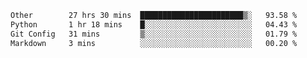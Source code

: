 <!--START_SECTION:waka-->

```txt
Other        27 hrs 30 mins  ███████████████████████▒░   93.58 %
Python       1 hr 18 mins    █░░░░░░░░░░░░░░░░░░░░░░░░   04.43 %
Git Config   31 mins         ▒░░░░░░░░░░░░░░░░░░░░░░░░   01.79 %
Markdown     3 mins          ░░░░░░░░░░░░░░░░░░░░░░░░░   00.20 %
```

<!--END_SECTION:waka--> 
 
